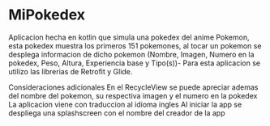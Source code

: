 # MiPokedex

Aplicacion hecha en kotlin que simula una pokedex del anime Pokemon, esta pokedex
muestra los primeros 151 pokemones, al tocar un pokemon se desplega informacion
de dicho pokemon (Nombre, Imagen, Numero en la pokedex, Peso, Altura, 
Experiencia base y Tipo(s))- Para esta aplicacion se utilizo las librerias de 
Retrofit y Glide.

Consideraciones adicionales
En el RecycleView se puede apreciar ademas del nombre del pokemon, su respectiva
imagen y el numero en la pokedex
La aplicacion viene con traduccion al idioma ingles
Al iniciar la app se despliega una splashscreen con el nombre del creador de la app
